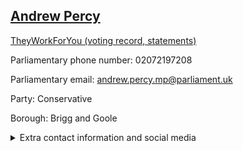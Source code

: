 ## <a href="https://members.parliament.uk/member/3939/contact">Andrew Percy</a>

<a href="https://www.theyworkforyou.com/mp/24832/andrew_percy/brigg_and_goole">TheyWorkForYou (voting record, statements)</a> 

Parliamentary phone number: 02072197208 

Parliamentary email: andrew.percy.mp@parliament.uk 

Party: Conservative 

Borough: Brigg and Goole 

<details><summary>Extra contact information and social media</summary> 
<li>Website: http://www.andrewpercy.org</li>
<li>Twitter:</li>
<li>Constituency office phone number: 01652650094</li>
<li>Constituency office email:</li>
<li>Facebook:</li>
<li>Instagram:</li>
<li>Youtube:</li>
<li>Linkedin:</li>
<li>Government department phone number:</li>
<li>Government department email:</li>
<li>Threads:</li>
<li>Party office phone number:</li>
<li>Party office email:</li>
<li>Tiktok:</li>
</details>